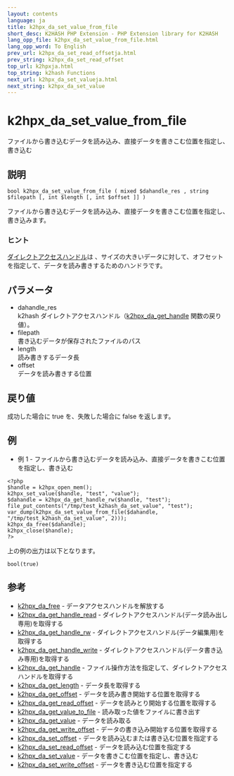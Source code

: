 ```yaml
---
layout: contents
language: ja
title: k2hpx_da_set_value_from_file
short_desc: K2HASH PHP Extension - PHP Extension library for K2HASH
lang_opp_file: k2hpx_da_set_value_from_file.html
lang_opp_word: To English
prev_url: k2hpx_da_set_read_offsetja.html
prev_string: k2hpx_da_set_read_offset
top_url: k2hpxja.html
top_string: k2hash Functions
next_url: k2hpx_da_set_valueja.html
next_string: k2hpx_da_set_value
---
```


# k2hpx_da_set_value_from_file
ファイルから書き込むデータを読み込み、直接データを書きこむ位置を指定し、書き込む

## 説明
```
bool k2hpx_da_set_value_from_file ( mixed $dahandle_res , string $filepath [, int $length [, int $offset ]] )
```
ファイルから書き込むデータを読み込み、直接データを書きこむ位置を指定し、書き込みます。 

### ヒント
[ダイレクトアクセスハンドル](https://k2hash.antpick.ax/developerja.html#DIRECTACCESS)は 、サイズの大きいデータに対して、オフセットを指定して、データを読み書きするためのハンドラです。 

## パラメータ
- dahandle_res  
k2hash ダイレクトアクセスハンドル（[k2hpx_da_get_handle](k2hpx_da_get_handleja.html) 関数の戻り値）。
- filepath  
書き込むデータが保存されたファイルのパス
- length  
読み書きするデータ長
- offset  
データを読み書きする位置

## 戻り値
成功した場合に true を、失敗した場合に false を返します。 

## 例
- 例 1 - ファイルから書き込むデータを読み込み、直接データを書きこむ位置を指定し、書き込む
```
<?php
$handle = k2hpx_open_mem();
k2hpx_set_value($handle, "test", "value");
$dahandle = k2hpx_da_get_handle_rw($handle, "test");
file_put_contents("/tmp/test_k2hash_da_set_value", "test");
var_dump(k2hpx_da_set_value_from_file($dahandle, "/tmp/test_k2hash_da_set_value", 2)));
k2hpx_da_free($dahandle);
k2hpx_close($handle);
?>
```
上の例の出力は以下となります。
```
bool(true)
```

## 参考
- [k2hpx_da_free](k2hpx_da_freeja.html) - データアクセスハンドルを解放する
- [k2hpx_da_get_handle_read](k2hpx_da_get_handle_readja.html) - ダイレクトアクセスハンドル(データ読み出し専用)を取得する
- [k2hpx_da_get_handle_rw](k2hpx_da_get_handle_rwja.html) - ダイレクトアクセスハンドル(データ編集用)を取得する
- [k2hpx_da_get_handle_write](k2hpx_da_get_handle_writeja.html) - ダイレクトアクセスハンドル(データ書き込み専用)を取得する
- [k2hpx_da_get_handle](k2hpx_da_get_handleja.html) - ファイル操作方法を指定して、ダイレクトアクセスハンドルを取得する
- [k2hpx_da_get_length](k2hpx_da_get_lengthja.html) - データ長を取得する
- [k2hpx_da_get_offset](k2hpx_da_get_offsetja.html) - データを読み書き開始する位置を取得する
- [k2hpx_da_get_read_offset](k2hpx_da_get_read_offsetja.html) - データを読みとり開始する位置を取得する
- [k2hpx_da_get_value_to_file](k2hpx_da_get_value_to_fileja.html) - 読み取った値をファイルに書き出す
- [k2hpx_da_get_value](k2hpx_da_get_valueja.html) - データを読み取る
- [k2hpx_da_get_write_offset](k2hpx_da_get_write_offsetja.html) - データの書き込み開始する位置を取得する
- [k2hpx_da_set_offset](k2hpx_da_set_offsetja.html) - データを読み込むまたは書き込む位置を指定する
- [k2hpx_da_set_read_offset](k2hpx_da_set_read_offsetja.html) - データを読み込む位置を指定する
- [k2hpx_da_set_value](k2hpx_da_set_valueja.html) - データを書きこむ位置を指定し、書き込む
- [k2hpx_da_set_write_offset](k2hpx_da_set_write_offsetja.html) - データを書き込む位置を指定する
